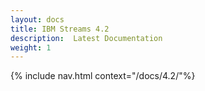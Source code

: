 ```yaml
---
layout: docs
title: IBM Streams 4.2
description:  Latest Documentation
weight: 1
---
```


{% include nav.html context="/docs/4.2/"%}
